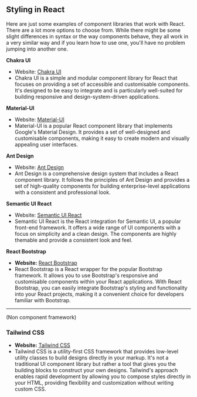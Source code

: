 ## Styling in React

Here are just some examples of component libraries that work with React. There are a lot more options to choose from. While there might be some slight differences in syntax or the way components behave, they all work in a very similar way and if you learn how to use one, you'll have no problem jumping into another one.

**Chakra UI**

- Website: [Chakra UI](https://chakra-ui.com/)
- Chakra UI is a simple and modular component library for React that focuses on providing a set of accessible and customisable components. It's designed to be easy to integrate and is particularly well-suited for building responsive and design-system-driven applications.

**Material-UI**

- Website: [Material-UI](https://material-ui.com/)
- Material-UI is a popular React component library that implements Google's Material Design. It provides a set of well-designed and customisable components, making it easy to create modern and visually appealing user interfaces.

**Ant Design**

- Website: [Ant Design](https://ant.design/)
- Ant Design is a comprehensive design system that includes a React component library. It follows the principles of Ant Design and provides a set of high-quality components for building enterprise-level applications with a consistent and professional look.

**Semantic UI React**

- Website: [Semantic UI React](https://react.semantic-ui.com/)
- Semantic UI React is the React integration for Semantic UI, a popular front-end framework. It offers a wide range of UI components with a focus on simplicity and a clean design. The components are highly themable and provide a consistent look and feel.

**React Bootstrap**

- **Website:** [React Bootstrap](https://react-bootstrap.github.io/)
- React Bootstrap is a React wrapper for the popular Bootstrap framework. It allows you to use Bootstrap's responsive and customisable components within your React applications. With React Bootstrap, you can easily integrate Bootstrap's styling and functionality into your React projects, making it a convenient choice for developers familiar with Bootstrap.

---

(Non component framework)

### Tailwind CSS

- **Website:** [Tailwind CSS](https://tailwindcss.com/)
- Tailwind CSS is a utility-first CSS framework that provides low-level utility classes to build designs directly in your markup. It's not a traditional UI component library but rather a tool that gives you the building blocks to construct your own designs. Tailwind's approach enables rapid development by allowing you to compose styles directly in your HTML, providing flexibility and customization without writing custom CSS.
